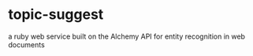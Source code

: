 topic-suggest
=============

a ruby web service built on the Alchemy API for entity recognition in web documents
